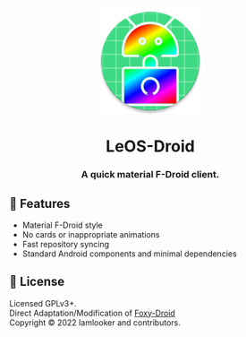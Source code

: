 <div align="center">

<img width="" src="app/src/main/res/mipmap-xxxhdpi/ic_launcher_round.png" alt="Droid-ify" align="center">

# LeOS-Droid

### A quick material F-Droid client.

<div align="left">

## :book: Features

* Material F-Droid style
* No cards or inappropriate animations
* Fast repository syncing
* Standard Android components and minimal dependencies


## :scroll: License

Licensed GPLv3+. \
Direct Adaptation/Modification of [Foxy-Droid](https://github.com/kitsunyan/foxy-droid/) \
Copyright © 2022 Iamlooker and contributors.
